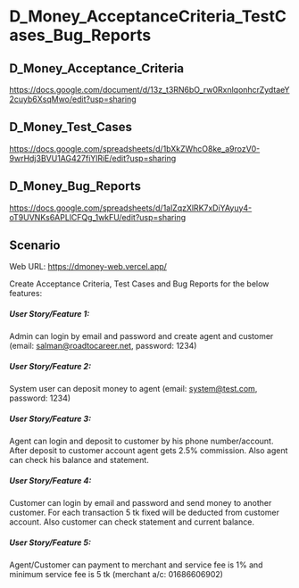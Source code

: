 # D_Money_AcceptanceCriteria_TestCases_Bug_Reports

## D_Money_Acceptance_Criteria
https://docs.google.com/document/d/13z_t3RN6bO_rw0RxnlqonhcrZydtaeY2cuyb6XsqMwo/edit?usp=sharing

## D_Money_Test_Cases
https://docs.google.com/spreadsheets/d/1bXkZWhcO8ke_a9rozV0-9wrHdj3BVU1AG427fiYlRiE/edit?usp=sharing

## D_Money_Bug_Reports
https://docs.google.com/spreadsheets/d/1alZqzXlRK7xDiYAyuy4-oT9UVNKs6APLlCFQg_1wkFU/edit?usp=sharing

## Scenario
Web URL: https://dmoney-web.vercel.app/

Create Acceptance Criteria, Test Cases and Bug Reports for the below features: 
##### User Story/Feature 1: 
Admin can login by email and password and create agent and customer (email: salman@roadtocareer.net,  password: 1234)
##### User Story/Feature 2: 
System user can deposit money to agent (email: system@test.com, password: 1234)
##### User Story/Feature 3: 
Agent can login and deposit to customer by his phone number/account. After deposit to customer account agent gets 2.5% commission. Also agent can check his balance and statement.
##### User Story/Feature 4: 
Customer can login by email and password and send money to another customer. For each transaction 5 tk fixed will be deducted from customer account. Also customer can check statement and current balance.
##### User Story/Feature 5: 
Agent/Customer can payment to merchant and service fee is 1% and minimum service fee is 5 tk (merchant a/c: 01686606902)


